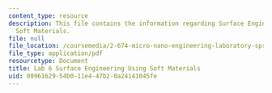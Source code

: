 ```yaml
---
content_type: resource
description: This file contains the information regarding Surface Engineering Using
  Soft Materials.
file: null
file_location: /coursemedia/2-674-micro-nano-engineering-laboratory-spring-2016/0096162954b011e447b20a24141045fe_MIT2_674S16_LabNote6.pdf
file_type: application/pdf
resourcetype: Document
title: Lab 6 Surface Engineering Using Soft Materials
uid: 00961629-54b0-11e4-47b2-0a24141045fe
---
```

